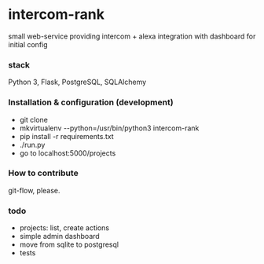 # intercom-rank
small web-service providing intercom + alexa integration
with dashboard for initial config

### stack
Python 3, Flask, PostgreSQL, SQLAlchemy

### Installation & configuration (development)
- git clone
- mkvirtualenv --python=/usr/bin/python3 intercom-rank
- pip install -r requirements.txt
- ./run.py
- go to localhost:5000/projects

### How to contribute
git-flow, please.

### todo
- projects: list, create actions
- simple admin dashboard
- move from sqlite to postgresql
- tests